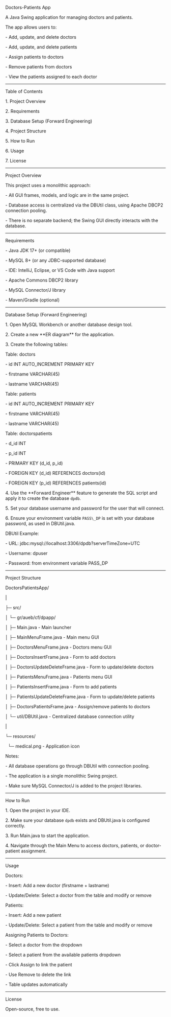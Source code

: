 Doctors-Patients App



A Java Swing application for managing doctors and patients.

The app allows users to:

\- Add, update, and delete doctors

\- Add, update, and delete patients

\- Assign patients to doctors

\- Remove patients from doctors

\- View the patients assigned to each doctor



------------------------------------------------------------



Table of Contents



1\. Project Overview

2\. Requirements

3\. Database Setup (Forward Engineering)

4\. Project Structure

5\. How to Run

6\. Usage

7\. License



------------------------------------------------------------



Project Overview



This project uses a monolithic approach:

\- All GUI frames, models, and logic are in the same project.

\- Database access is centralized via the DBUtil class, using Apache DBCP2 connection pooling.

\- There is no separate backend; the Swing GUI directly interacts with the database.



------------------------------------------------------------



Requirements



\- Java JDK 17+ (or compatible)

\- MySQL 8+ (or any JDBC-supported database)

\- IDE: IntelliJ, Eclipse, or VS Code with Java support

\- Apache Commons DBCP2 library

\- MySQL Connector/J library

\- Maven/Gradle (optional)



------------------------------------------------------------



Database Setup (Forward Engineering)



1\. Open MySQL Workbench or another database design tool.

2\. Create a new \*\*ER diagram\*\* for the application.

3\. Create the following tables:



Table: doctors

\- id INT AUTO\_INCREMENT PRIMARY KEY

\- firstname VARCHAR(45)

\- lastname VARCHAR(45)



Table: patients

\- id INT AUTO\_INCREMENT PRIMARY KEY

\- firstname VARCHAR(45)

\- lastname VARCHAR(45)



Table: doctorspatients

\- d\_id INT

\- p\_id INT

\- PRIMARY KEY (d\_id, p\_id)

\- FOREIGN KEY (d\_id) REFERENCES doctors(id)

\- FOREIGN KEY (p\_id) REFERENCES patients(id)



4\. Use the \*\*Forward Engineer\*\* feature to generate the SQL script and apply it to create the database `dpdb`.

5\. Set your database username and password for the user that will connect.

6\. Ensure your environment variable `PASS\_DP` is set with your database password, as used in DBUtil.java.



DBUtil Example:

\- URL: jdbc:mysql://localhost:3306/dpdb?serverTimeZone=UTC

\- Username: dpuser

\- Password: from environment variable PASS\_DP



------------------------------------------------------------



Project Structure



DoctorsPatientsApp/

|

├─ src/

│  └─ gr/aueb/cf/dpapp/

│     ├─ Main.java                     - Main launcher

│     ├─ MainMenuFrame.java            - Main menu GUI

│     ├─ DoctorsMenuFrame.java         - Doctors menu GUI

│     ├─ DoctorsInsertFrame.java       - Form to add doctors

│     ├─ DoctorsUpdateDeleteFrame.java - Form to update/delete doctors

│     ├─ PatientsMenuFrame.java        - Patients menu GUI

│     ├─ PatientsInsertFrame.java      - Form to add patients

│     ├─ PatientsUpdateDeleteFrame.java - Form to update/delete patients

│     ├─ DoctorsPatientsFrame.java     - Assign/remove patients to doctors

│     └─ util/DBUtil.java              - Centralized database connection utility

|

└─ resources/

&nbsp;  └─ medical.png                       - Application icon



Notes:

\- All database operations go through DBUtil with connection pooling.

\- The application is a single monolithic Swing project.

\- Make sure MySQL Connector/J is added to the project libraries.



------------------------------------------------------------



How to Run



1\. Open the project in your IDE.

2\. Make sure your database `dpdb` exists and DBUtil.java is configured correctly.

3\. Run Main.java to start the application.

4\. Navigate through the Main Menu to access doctors, patients, or doctor-patient assignment.



------------------------------------------------------------



Usage



Doctors:

\- Insert: Add a new doctor (firstname + lastname)

\- Update/Delete: Select a doctor from the table and modify or remove



Patients:

\- Insert: Add a new patient

\- Update/Delete: Select a patient from the table and modify or remove



Assigning Patients to Doctors:

\- Select a doctor from the dropdown

\- Select a patient from the available patients dropdown

\- Click Assign to link the patient

\- Use Remove to delete the link

\- Table updates automatically



------------------------------------------------------------



License



Open-source, free to use.



